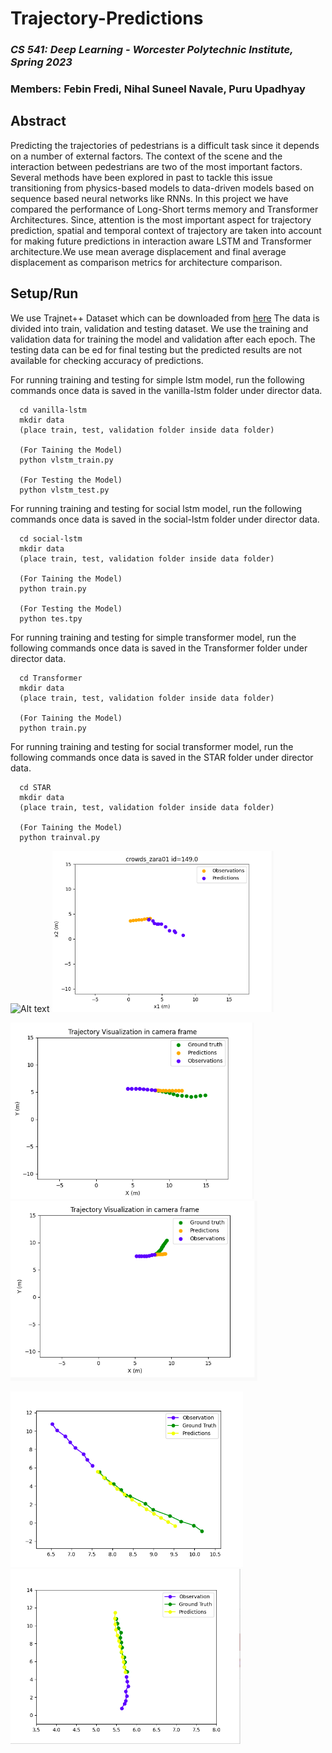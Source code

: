 # Trajectory-Predictions

### *CS 541: Deep Learning - Worcester Polytechnic Institute, Spring 2023*
### Members: Febin Fredi, Nihal Suneel Navale, Puru Upadhyay

## Abstract
Predicting the trajectories of pedestrians is a difficult task since it depends on a number of external factors. The context of the scene and the interaction between pedestrians are two of the most important factors. Several methods have been explored in past to tackle this issue transitioning from physics-based models to data-driven models based on sequence based neural networks like RNNs. In this project we have compared the performance of Long-Short terms memory and Transformer Architectures. Since, attention is the most important aspect for trajectory prediction, spatial and temporal context of trajectory are taken into account for making future predictions in interaction aware LSTM and Transformer architecture.We use mean average
displacement and final average displacement as comparison metrics for architecture comparison.

## Setup/Run

We use Trajnet++ Dataset which can be downloaded from [here](https://github.com/vita-epfl/trajnetplusplusdata/releases/tag/v4.0)
The data is divided into train, validation and testing dataset. We use the training and validation data for training the model and validation after each epoch. The testing data can be ed for final testing but the predicted results are not available for checking accuracy of predictions.

For running training and testing for simple lstm model, run the following commands once data is saved in the vanilla-lstm folder under director data.
```
  cd vanilla-lstm
  mkdir data
  (place train, test, validation folder inside data folder)
  
  (For Taining the Model)
  python vlstm_train.py
  
  (For Testing the Model)
  python vlstm_test.py
```
For running training and testing for social lstm model, run the following commands once data is saved in the social-lstm folder under director data.
```
  cd social-lstm
  mkdir data
  (place train, test, validation folder inside data folder)
  
  (For Taining the Model)
  python train.py
  
  (For Testing the Model)
  python tes.tpy
```
For running training and testing for simple transformer model, run the following commands once data is saved in the Transformer folder under director data.
```
  cd Transformer
  mkdir data
  (place train, test, validation folder inside data folder)
  
  (For Taining the Model)
  python train.py
```

For running training and testing for social transformer model, run the following commands once data is saved in the STAR folder under director data.
```
  cd STAR
  mkdir data
  (place train, test, validation folder inside data folder)
  
  (For Taining the Model)
  python trainval.py
```


![Alt text](images/Social_LSTM_1.png)          ![Alt text](images/Social_LSTM_2.png)


![Alt text](images/Transformer_1.png)          ![Alt text](images/Transformer_2.png)

![Alt text](images/Social_Transformer_1.png)          ![Alt text](images/Social_Transformer_2.png)




